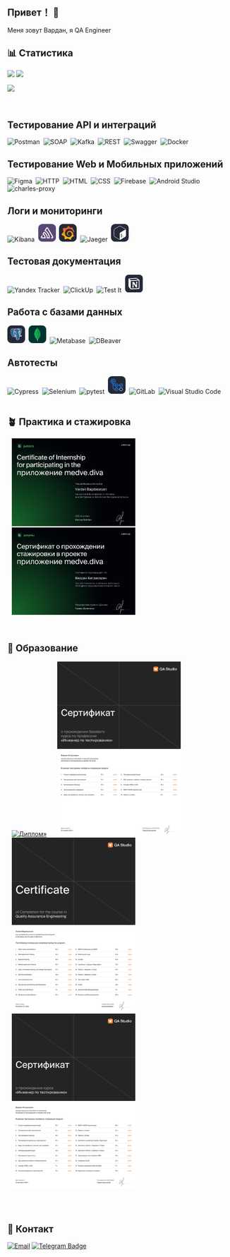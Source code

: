 ## Привет！ 👋
Меня зовут Вардан, я QA Engineer

## 📊 Статистика

![](https://github-readme-stats.vercel.app/api?hide_rank=true&hide=issues,contribs&show_icons=true&locale=en&langs_count=8&card_width=320&username=vardan-qa)
![](https://github-readme-stats.vercel.app/api/top-langs/?layout=donut&langs_count=6&hide_progress=true&username=vardan-qa)

<!-- Выбор темы ↑↑: https://github.com/anuraghazra/github-readme-stats/blob/master/themes/README.md --> 
<!-- Настройка отображения ↑↑: https://github.com/anuraghazra/github-readme-stats/ --> 

![](https://github-readme-activity-graph.vercel.app/graph?&theme=minimal&username=vardan-qa)

<!-- Выбор темы ↑↑: https://github.com/Ashutosh00710/github-readme-activity-graph/blob/main/THEMES.md --> 

<br>

## Тестирование API и интеграций
<div>
  <img src="https://user-images.githubusercontent.com/25181517/192109061-e138ca71-337c-4019-8d42-4792fdaa7128.png" title="Postman" alt="Postman" width="40" height="40"/>&nbsp
  <img src="https://user-images.githubusercontent.com/25181517/192107860-9a9f0894-0e34-4ab3-964d-6297ee4c00e9.png" title="SOAP" alt="SOAP" width="40" height="40"/>&nbsp
  <img src="https://user-images.githubusercontent.com/25181517/192107004-2d2fff80-d207-4916-8a3e-130fee5ee495.png" title="Kafka" alt="Kafka" width="40" height="40"/>&nbsp
  <img src="https://user-images.githubusercontent.com/25181517/192107858-fe19f043-c502-4009-8c47-476fc89718ad.png" title="REST" alt="REST" width="40" height="40"/>&nbsp
  <img src="https://user-images.githubusercontent.com/25181517/186711335-a3729606-5a78-4496-9a36-06efcc74f800.png" title="Swagger" alt="Swagger" width="40" height="40"/>&nbsp
  <img src="https://user-images.githubusercontent.com/25181517/117207330-263ba280-adf4-11eb-9b97-0ac5b40bc3be.png" title="Docker" alt="Docker" width="40" height="40"/>&nbsp
</div>

## Тестирование Web и Мобильных приложений
<div>
  <img src="https://user-images.githubusercontent.com/25181517/189715289-df3ee512-6eca-463f-a0f4-c10d94a06b2f.png" title="Figma" alt="Figma" width="40" height="40"/>&nbsp
  <img src="https://user-images.githubusercontent.com/25181517/192107854-765620d7-f909-4953-a6da-36e1ef69eea6.png" title="HTTP" alt="HTTP" width="40" height="40"/>&nbsp
  <img src="https://user-images.githubusercontent.com/25181517/192158954-f88b5814-d510-4564-b285-dff7d6400dad.png" title="HTML" alt="HTML" width="40" height="40"/>&nbsp
  <img src="https://user-images.githubusercontent.com/25181517/183898674-75a4a1b1-f960-4ea9-abcb-637170a00a75.png" title="CSS" alt="CSS" width="40" height="40"/>&nbsp
  <img src="https://user-images.githubusercontent.com/25181517/189716855-2c69ca7a-5149-4647-936d-780610911353.png" title="Firebase" alt="Firebase" width="40" height="40"/>&nbsp
  <img src="https://user-images.githubusercontent.com/25181517/192108895-20dc3343-43e3-4a54-a90e-13a4abbc57b9.png" title="Android Studio" alt="Android Studio" width="40" height="40"/>&nbsp
  <img src="https://cdn.icon-icons.com/icons2/3053/PNG/512/charles_proxy_macos_bigsur_icon_190302.png" title="charles-proxy" alt="charles-proxy" width="40" height="40"/>&nbsp
</div>

## Логи и мониторинги
<div>
  <img src="https://raw.githubusercontent.com/maliceio/kibana/master/docs/kibana-logo.png" title="Kibana" alt="Kibana" width="40" height="40"/>&nbsp
  <img src="https://raw.githubusercontent.com/tandpfun/skill-icons/main/icons/Sentry.svg" title="Sentry" alt="Sentry" width="40" height="40"/>&nbsp
  <img src="https://raw.githubusercontent.com/tandpfun/skill-icons/main/icons/Grafana-Dark.svg" title="Grafana" alt="Grafana" width="40" height="40"/>&nbsp
  <img src="https://avatars.githubusercontent.com/u/28545596?s=200&v=4" title="Jaeger" alt="Jaeger" width="40" height="40"/>&nbsp
  <img src="https://raw.githubusercontent.com/tandpfun/skill-icons/main/icons/Bash-Dark.svg" title="Bash" alt="Bash" width="40" height="40"/>&nbsp
</div>

## Тестовая документация 
  <div>
    <img src="https://is1-ssl.mzstatic.com/image/thumb/Purple116/v4/4b/7d/d4/4b7dd461-16e6-e245-af56-512fc8aa21e5/AppIcon-0-0-1x_U007emarketing-0-7-0-85-220.png/460x0w.webp" title="Yandex Tracker" alt="Yandex Tracker" width="40" height="40"/>&nbsp
    <img src="https://logosandtypes.com/wp-content/uploads/2023/03/clickup.svg" title="ClickUp" alt="ClickUp" width="40" height="40"/>&nbsp
    <img src="https://docs.testit.software/images/testit_logo_icon_blue.png" title="Test It" alt="Test It" width="40" height="40"/>&nbsp
    <img src="https://raw.githubusercontent.com/tandpfun/skill-icons/main/icons/Notion-Dark.svg" title="Notion" alt="Notion" width="40" height="40"/>&nbsp
  </div>

## Работа с базами данных
<div>
  <img src="https://raw.githubusercontent.com/tandpfun/skill-icons/main/icons/PostgreSQL-Dark.svg" title="PostgreSQL" alt="PostgreSQL" width="40" height="40"/>&nbsp
  <img src="https://raw.githubusercontent.com/tandpfun/skill-icons/main/icons/MongoDB.svg" title="Mongo DB" alt="Mongo DB" width="40" height="40"/>&nbsp
  <img src="https://cdn.worldvectorlogo.com/logos/metabase.svg" title="Metabase" alt="Metabase" width="40" height="40"/>&nbsp
  <img src="https://upload.wikimedia.org/wikipedia/commons/thumb/b/b5/DBeaver_logo.svg/512px-DBeaver_logo.svg.png" title="DBeaver" alt="DBeaver" width="40" height="40"/>&nbsp
</div>

## Автотесты
<div>
  <img src="https://user-images.githubusercontent.com/68279555/200387386-276c709f-380b-46cc-81fd-f292985927a8.png" title="Cypress" alt="Cypress" width="40" height="40"/>&nbsp
  <img src="https://user-images.githubusercontent.com/25181517/184103699-d1b83c07-2d83-4d99-9a1e-83bd89e08117.png" title="Selenium" alt="Selenium" width="40" height="40"/>&nbsp
  <img src="https://user-images.githubusercontent.com/25181517/184117132-9e89a93b-65fb-47c3-91e7-7d0f99e7c066.png" title="pytest" alt="pytest" width="40" height="40"/>&nbsp
  <img src="https://raw.githubusercontent.com/tandpfun/skill-icons/main/icons/GithubActions-Dark.svg" title="Actions" alt="Actions" width="40" height="40"/>&nbsp
  <img src="https://user-images.githubusercontent.com/25181517/192108376-c675d39b-90f6-4073-bde6-5a9291644657.png" title="GitLab" alt="GitLab" width="40" height="40"/>&nbsp
  <img src="https://user-images.githubusercontent.com/25181517/192108891-d86b6220-e232-423a-bf5f-90903e6887c3.png" title="Visual Studio Code" alt="Visual Studio Code" width="40" height="40"/>&nbsp
</div>

<!-- Выбор картинок ↑↑: https://github.com/tandpfun/skill-icons --> 
<!-- Ещё выбор картинок ↑↑: https://github.com/marwin1991/profile-technology-icons/ --> 


<br>

## 🪴 Практика и стажировка
[<img src="/Internship Eng.png" width="280px" hspace="10px" alt="Сертификат об окончании стажировки»">](https://raw.githubusercontent.com/vardan-qa/vardan-qa/refs/heads/main/Internship%20Eng.png)
[<img src="/Internship Ru.png" width="280px" hspace="10px" alt="Сертификат об окончании стажировки»">](https://raw.githubusercontent.com/vardan-qa/vardan-qa/refs/heads/main/Internship%20Ru.png)


<br>

## 🎒 Образование
[<img src="/Junior_Eng.png" width="280px" hspace="10px" alt="Диплом»">](https://raw.githubusercontent.com/vardan-qa/vardan-qa/refs/heads/main/Junior%20Eng.png)
[<img src="/Junior Ru.png" width="280px" hspace="10px" alt="Диплом»">](https://raw.githubusercontent.com/vardan-qa/vardan-qa/refs/heads/main/Junior%20Ru.png)
[<img src="/Middle Eng.png" width="280px" hspace="10px" alt="Диплом»">](https://raw.githubusercontent.com/vardan-qa/vardan-qa/refs/heads/main/Middle%20Eng.png)
[<img src="/Middle Ru.png" width="280px" hspace="10px" alt="Диплом»">](https://raw.githubusercontent.com/vardan-qa/vardan-qa/refs/heads/main/Middle%20Ru.png)

<br>
<br>

## 🤝 Контакт
[![Email](https://img.shields.io/badge/Email-3b5998?style=flat-square&logo=Mail.Ru&logoColor=white)](mailto:german@dolnikov.ru)
[![Telegram Badge](https://img.shields.io/badge/-Telegram-0088cc?style=flat-square&logo=Telegram&logoColor=white)](https://t.me/dolnikov)

<!-- Документация по виджету контактов ↑↑ https://shields.io/badges --> 
